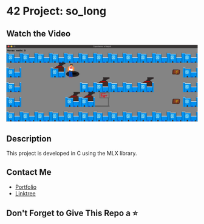 # 42 Project: so_long

## Watch the Video
[![Watch the video](aa.png)](https://andreianghi.ddns.net/Assets/img/progetti/1724.webm)

## Description
This project is developed in C using the MLX library.

## Contact Me
- [Portfolio](https://andreianghi.ddns.net)
- [Linktree](https://socialandreianghi.ddns.net)

## Don't Forget to Give This Repo a ⭐